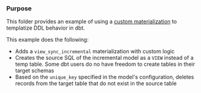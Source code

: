 ### Purpose

This folder provides an example of using a [custom materialization](https://docs.getdbt.com/docs/guides/creating-new-materializations) to templatize DDL behavior in dbt.

This example does the following:

* Adds a `view_sync_incremental` materialization with custom logic
* Creates the source SQL of the incremental model as a `VIEW` instead of a temp table. Some dbt users do no have freedom to create tables in their target schemas  
* Based on the `unique_key` specified in the model's configuration, deletes records from the target table that do not exist in the source table 
